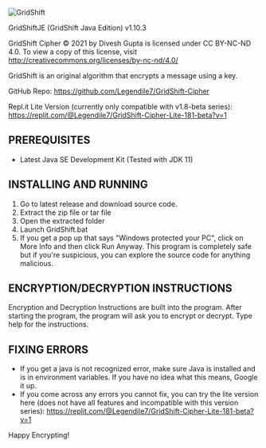 ![GridShift](https://i.ibb.co/NZhLQMM/Grid-Shift.png)

GridShiftJE (GridShift Java Edition) v1.10.3

GridShift Cipher © 2021 by Divesh Gupta is licensed under CC BY-NC-ND 4.0. 
To view a copy of this license, visit http://creativecommons.org/licenses/by-nc-nd/4.0/

GridShift is an original algorithm that encrypts a message using a key.

GitHub Repo: https://github.com/Legendile7/GridShift-Cipher

Repl.it Lite Version (currently only compatible with v1.8-beta series): https://replit.com/@Legendile7/GridShift-Cipher-Lite-181-beta?v=1


## PREREQUISITES
 - Latest Java SE Development Kit (Tested with JDK 11)


## INSTALLING AND RUNNING
1. Go to latest release and download source code.
2. Extract the zip file or tar file
3. Open the extracted folder
4. Launch GridShift.bat
5. If you get a pop up that says "Windows protected your PC", click on More Info and then click Run Anyway. This program is completely safe but if you're suspicious, you can explore the source code for anything malicious.


## ENCRYPTION/DECRYPTION INSTRUCTIONS

Encryption and Decryption Instructions are built into the program.
After starting the program, the program will ask you to encrypt or decrypt. 
Type help for the instructions.


## FIXING ERRORS
 - If you get a java is not recognized error, make sure Java is installed and is in environment variables. If you have no idea what this means, Google it up.
 - If you come across any errors you cannot fix, you can try the lite version here (does not have all features and incompatible with this version series): https://replit.com/@Legendile7/GridShift-Cipher-Lite-181-beta?v=1


Happy Encrypting!
